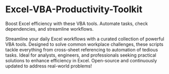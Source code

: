 # Excel-VBA-Productivity-Toolkit
Boost Excel efficiency with these VBA tools. Automate tasks, check dependencies, and streamline workflows.


Streamline your daily Excel workflows with a curated collection of powerful VBA tools. Designed to solve common workplace challenges, these scripts tackle everything from cross-sheet referencing to automation of tedious tasks. Ideal for analysts, engineers, and professionals seeking practical solutions to enhance efficiency in Excel. Open-source and continuously updated to address real-world problems!
